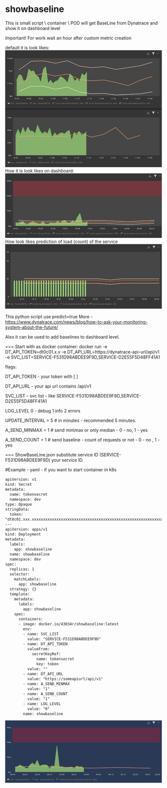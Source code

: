 # showbaseline
This is small script \ container \ POD will get BaseLine from Dynatrace and show it on dashboard level

Important! For work wait an hour after custom metric creation 

default it is look likes:
![Default looks](https://github.com/43034r/showbaseline/raw/main/img/default.JPG)
How it is look likes on dashboard:
![Count looks](https://github.com/43034r/showbaseline/raw/main/img/response.JPG)
How look likes prediction of load (count) of the service
![Count looks](https://github.com/43034r/showbaseline/raw/main/img/count.JPG)

This python script use predict=true More - https://www.dynatrace.com/news/blog/how-to-ask-your-monitoring-system-about-the-future/

Also it can be used to add baselines to dashboard level.

=== Start with as docker container:
docker run -e DT_API_TOKEN=dt0c01.x.x -e DT_API_URL=https://dynatrace-api-url/api/v1 -e SVC_LIST=SERVICE-F531D98ABDEE9F9D,SERVICE-D2E55F5D48FF41A1

flags:

DT_API_TOKEN - your token with [ ]

DT_API_URL - your api url contains /api/v1

SVC_LIST - svc list - like SERVICE-F531D98ABDEE9F9D,SERVICE-D2E55F5D48FF41A1

LOG_LEVEL  0 - debug 1 info 2 errors

UPDATE_INTERVAL = 5 # in minutes - recommended 5 minutes.

A_SEND_MINMAX = 1 # send min\max or only median - 0 - no, 1 - yes

A_SEND_COUNT = 1 # send baseline - count of requests or not - 0 - no , 1 - yes


=== ShowBaseLine.json substitute service ID (SERVICE-F531D98ABDEE9F9D) your service ID.

#Example - yaml - if you want to start container in k8s

```
apiVersion: v1
kind: Secret
metadata:
  name: tokensecret
  namespace: dev
type: Opaque
stringData:
  token: "dt0c01.xxx.xxxxxxxxxxxxxxxxxxxxxxxxxxxxxxxxxxxxxxxxxxxxxxxxxxxxxxxxxxxxxxxxxxxx"
---
apiVersion: apps/v1
kind: Deployment
metadata:
  labels:
    app: showbaseline
  name: showbaseline
  namespace: dev
spec:
  replicas: 1
  selector:
    matchLabels:
      app: showbaseline
  strategy: {}
  template:
    metadata:
      labels:
        app: showbaseline
    spec:
      containers:
      - image: docker.io/43034r/showbaseline:latest
        env:
        - name: SVC_LIST
          value: "SERVICE-F531D98ABDEE9F9D"
        - name: DT_API_TOKEN
          valueFrom:
            secretKeyRef:
              name: tokensecret
              key: token
          value: ""
        - name: DT_API_URL
          value: "https://someapiurl/api/v1"
        - name: A_SEND_MINMAX
          value: "1"
        - name: A_SEND_COUNT
          value: "1"
        - name: LOG_LEVEL
          value: "0"
        name: showbaseline
```



![Default looks](https://github.com/43034r/showbaseline/raw/main/img/ex1.JPG)
